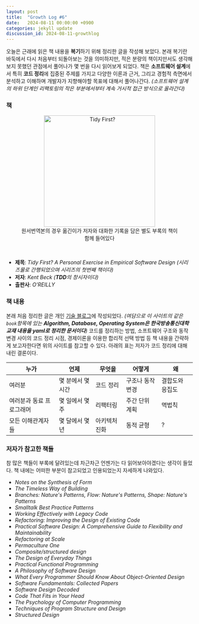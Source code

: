 ```yaml
---
layout: post
title:  "Growth Log #6"
date:   2024-08-11 00:00:00 +0900
categories: jekyll update
discussion_id: 2024-08-11-growthlog
---
```


<style>
    figure {
      display: block;
      text-align: center;
    }
</style>

오늘은 근래에 읽은 책 내용을 **복기**하기 위해 정리한 글을 작성해 보았다.
본래 복기란 바둑에서 다시 처음부터 되돌아보는 것을 의미하지만, 적은 분량의 책이지만서도 생각해보지 못했던 관점에서 풀어나가 몇 번을 다시 읽어보게 되었다.
책은 **소프트웨어 설계**에서 특히 **코드 정리**에 집중된 주제를 가지고 다양한 이론과 근거, 그리고 경험적 측면에서 분석하고 이해하며 개발자가 지향해야할 목표에 대해서 풀어나간다. *(소프트웨어 설계의 하위 단계인 리팩토링의 작은 부분에서부터 계속 거시적 접근 방식으로 올라간다)*

### 책

<figure>
  <img src="{{"/assets/img/tidyfirst.jpeg" | relative_url}}" alt="Tidy First?" style="width: 300px;">
  <figcaption>원서번역본의 경우 옮긴이가 저자와 대화한 기록을 담은 별도 부록의 책이 함께 들어있다</figcaption>
</figure>

<br>

- **제목**: *Tidy First? A Personal Exercise in Empirical Software Design (시리즈물로 간행되었으며 시리즈의 첫번째 책이다)*
- **저자**: *Kent Beck (**TDD**의 창시자이다)*
- **출판사**: *O'REILLY*

### 책 내용
본래 처음 정리한 글은 개인 [기술 블로그](https://cold9.gitlab.io/blog/docs_tidy-first)에 작성되었다. *(여담으로 이 사이트의 같은 `book`항목에 있는 **Algorithm, Database, Operating System은 한국방송통신대학 교재 내용을 yaml로 정리한 문서이다**)*
코드를 정리하는 방법, 소프트웨어 구조와 동작 변경 사이의 코드 정리 시점, 경제이론을 이용한 합리적 선택 방법 등 책 내용을 간략하게 보고자한다면 위의 사이트를 참고할 수 있다.
아래의 표는 저자가 코드 정리에 대해 내린 결론이다.

| 누가            | 언제         | 무엇을     | 어떻게       | 왜        |
|---------------|------------|---------|-----------|----------|
| 여러분           | 몇 분에서 몇 시간 | 코드 정리   | 구조나 동작 변경 | 결합도와 응집도 |
| 여러분과 동료 프로그래머 | 몇 일에서 몇 주  | 리팩터링    | 주간 단위 계획  | 멱법칙      |
| 모든 이해관계자들     | 몇 달에서 몇 년  | 아키텍처 진화 | 동적 균형     | ?        |

### 저자가 참고한 책들
참 많은 책들이 부록에 달려있는데 차근차근 언젠가는 다 읽어보아야겠다는 생각이 들었다. 책 내에는 어떠한 부분이 참고되었고 인용되었는지 자세하게 나와있다.
- *Notes on the Synthesis of Form*
- *The Timeless Way of Building*
- *Branches: Nature's Patterns, Flow: Nature's Patterns, Shape: Nature's Patterns*
- *Smalltalk Best Practice Patterns*
- *Working Effectively with Legacy Code*
- *Refactoring: Improving the Design of Existing Code*
- *Practical Software Design: A Comprehensive Guide to Flexibility and Maintainability*
- *Refactoring at Scale*
- *Permaculture One*
- *Composite/structured design*
- *The Design of Everyday Things*
- *Practical Functional Programming*
- *A Philosophy of Software Design*
- *What Every Programmer Should Know About Object-Oriented Design*
- *Software Fundamentals: Collected Papers*
- *Software Design Decoded*
- *Code That Fits in Your Head*
- *The Psychology of Computer Programming*
- *Techniques of Program Structure and Design*
- *Structured Design*
